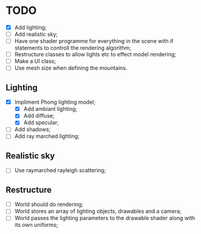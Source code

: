 # TODO
- [x] Add lighting;
- [ ] Add realistic sky;
- [ ] Have one shader programme for everything in the scene with if statements to controll the rendering algorithm;
- [ ] Restructure classes to allow lights etc to effect model rendering;
- [ ] Make a UI class;
- [ ] Use mesh size when defining the mountains.
## Lighting
- [x] Impliment Phong lighting model;
    - [x] Add ambiant lighting;
    - [x] Add diffuse;
    - [x] Add specular;
- [ ] Add shadows;
- [ ] Add ray marched lighting;
## Realistic sky
- [ ] Use raymarched rayleigh scattering;

## Restructure
- [ ] World should do rendering;
- [ ] World stores an array of lighting objects, drawables and a camera;
- [ ] World passes the lighting parameters to the drawable shader along with its own uniforms;
